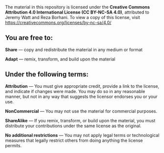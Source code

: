The material in this repository is licensed under the
**Creative Commons Attribution 4.0 International License (CC BY-NC-SA 4.0)**, attributed to Jeremy Watt and Reza Borhani. 
To view a copy of this license, visit https://creativecommons.org/licenses/by-nc-sa/4.0/

## You are free to:
**Share** — copy and redistribute the material in any medium or format

**Adapt** — remix, transform, and build upon the material

## Under the following terms:
**Attribution** — You must give appropriate credit, provide a link to the license, and indicate if changes were made. You may do so in any reasonable manner, but not in any way that suggests the licensor endorses you or your use.

**NonCommercial** — You may not use the material for commercial purposes.

**ShareAlike** — If you remix, transform, or build upon the material, you must distribute your contributions under the same license as the original.

**No additional restrictions** — You may not apply legal terms or technological measures that legally restrict others from doing anything the license permits.

